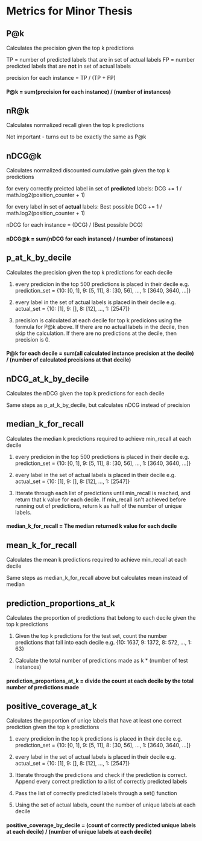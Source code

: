 # Metrics for Minor Thesis

## P@k
Calculates the precision given the top k predictions

TP = number of predicted labels that are in set of actual labels
FP = number predicted labels that are <strong>not</strong> in set of actual labels

precision for each instance = TP / (TP + FP)

#### P@k = sum(precision for each instance) / (number of instances)

## nR@k
Calculates normalized recall given the top k predictions

Not important - turns out to be exactly the same as P@k

## nDCG@k
Calculates normalized discounted cumulative gain given the top k predictions

for every correctly preicted label in set of <strong>predicted</strong> labels:
DCG += 1 / math.log2(position_counter + 1)

for every label in set of <strong>actual</strong> labels:
Best possible DCG += 1 / math.log2(position_counter + 1)

nDCG for each instance = (DCG) / (Best possible DCG)

#### nDCG@k = sum(nDCG for each instance) / (number of instances)

## p_at_k_by_decile
Calculates the precision given the top k predictions for each decile

1) every predicion in the top 500 predictions is placed in their decile
e.g. prediction_set = {10: [0, 1], 9: [5, 11], 8: [30, 56], ..., 1: [3640, 3640, ...]}

2) every label in the set of actual labels is placed in their decile
e.g. actual_set = {10: [1], 9: [], 8: [12], ..., 1: [2547]}

3) precision is calculated at each decile for top k predicions using the formula for P@k above. If there are no actual labels in the decile, then skip the calculation. If there are no predictions at the decile, then precision is 0.

#### P@k for each decile = sum(all calculated instance precision at the decile) / (number of calculated precisions at that decile)

## nDCG_at_k_by_decile
Calculates the nDCG given the top k predictions for each decile

Same steps as p_at_k_by_decile, but calculates nDCG instead of precision

## median_k_for_recall
Calculates the median k predictions required to achieve min_recall at each decile

1) every predicion in the top 500 predictions is placed in their decile
e.g. prediction_set = {10: [0, 1], 9: [5, 11], 8: [30, 56], ..., 1: [3640, 3640, ...]}

2) every label in the set of actual labels is placed in their decile
e.g. actual_set = {10: [1], 9: [], 8: [12], ..., 1: [2547]}

3) Itterate through each list of predictions until min_recall is reached, and return that k value for each decile. If min_recall isn't achieved before running out of predictions, return k as half of the number of unique labels.

#### median_k_for_recall = The median returned k value for each decile

## mean_k_for_recall
Calculates the mean k predictions required to achieve min_recall at each decile

Same steps as median_k_for_recall above but calculates mean instead of median

## prediction_proportions_at_k
Calculates the proportion of predictions that belong to each decile given the top k predictions

1) Given the top k predictions for the test set, count the number predictions that fall into each decile
e.g. {10: 1637, 9: 1372, 8: 572, ..., 1: 63}

2) Calculate the total number of predictions made as k * (number of test instances)

#### prediction_proportions_at_k = divide the count at each decile by the total number of predictions made

## positive_coverage_at_k
Calculates the proportion of uniqe labels that have at least one correct prediction given the top k predictions

1) every predicion in the top k predictions is placed in their decile
e.g. prediction_set = {10: [0, 1], 9: [5, 11], 8: [30, 56], ..., 1: [3640, 3640, ...]}

2) every label in the set of actual labels is placed in their decile
e.g. actual_set = {10: [1], 9: [], 8: [12], ..., 1: [2547]}

3) Itterate through the predictions and check if the prediction is correct. Append every correct prediction to a list of correctly predicted labels

4) Pass the list of correctly predicted labels through a set() function

5) Using the set of actual labels, count the number of unique labels at each decile

#### positive_coverage_by_decile = (count of correctly predicted unique labels at each decile) / (number of unique labels at each decile)

